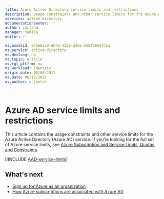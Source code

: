```yaml
---
title: Azure Active Directory service limits and restrictions
description: Usage constraints and other service limits for the Azure Active Directory service
services: active-directory
documentationcenter: ''
author: curtand
manager: femila
editor: ''

ms.assetid: e4166a30-eb45-43b8-a466-6254b664fd1a
ms.service: active-directory
ms.devlang: na
ms.topic: article
ms.tgt_pltfrm: na
ms.workload: identity
origin.date: 05/08/2017
ms.date: 06/12/2017
ms.author: v-junlch

---
```

# Azure AD service limits and restrictions
This article contains the usage constraints and other service limits for the Azure Active Directory (Azure AD) service. If you’re looking for the full set of Azure service limits, see [Azure Subscription and Service Limits, Quotas, and Constraints](../azure-subscription-service-limits.md).

[!INCLUDE [AAD-service-limits](../../includes/active-directory-service-limits-include.md)]

## What's next
- [Sign up for Azure as an organization](./sign-up-organization.md)
- [How Azure subscriptions are associated with Azure AD](./active-directory-how-subscriptions-associated-directory.md)